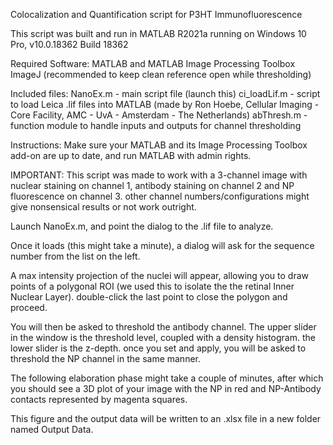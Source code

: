 Colocalization and Quantification script for P3HT Immunofluorescence

This script was built and run in MATLAB R2021a running on Windows 10 Pro, v10.0.18362 Build 18362

Required Software:
MATLAB and MATLAB Image Processing Toolbox
ImageJ (recommended to keep clean reference open while thresholding)

Included files:
	NanoEx.m - main script file (launch this)
	ci_loadLif.m - script to load Leica .lif files into MATLAB (made by Ron Hoebe, Cellular Imaging - Core Facility, AMC - UvA - Amsterdam - The Netherlands)
	abThresh.m - function module to handle inputs and outputs for channel thresholding

Instructions:
Make sure your MATLAB and its Image Processing Toolbox add-on are up to date, and run MATLAB with admin rights.

IMPORTANT: This script was made to work with a 3-channel image with nuclear staining on channel 1, antibody staining on channel 2 and NP fluorescence on channel 3. other channel numbers/configurations might give nonsensical results or not work outright.

Launch NanoEx.m, and point the dialog to the .lif file to analyze.

Once it loads (this might take a minute), a dialog will ask for the sequence number from the list on the left. 

A max intensity projection of the nuclei will appear, allowing you to draw points of a polygonal ROI (we used this to isolate the the retinal Inner Nuclear Layer). double-click the last point to close the polygon and proceed.

You will then be asked to threshold the antibody channel. The upper slider in the window is the threshold level, coupled with a density histogram. the lower slider is the z-depth.
once you set and apply, you will be asked to threshold the NP channel in the same manner.

The following elaboration phase might take a couple of minutes, after which you should see a 3D plot of your image with the NP in red and NP-Antibody contacts represented by magenta squares.

This figure and the output data will be written to an .xlsx file in a new folder named Output Data.
